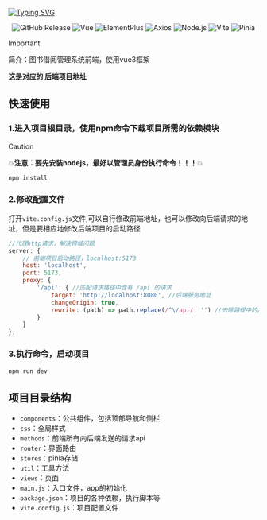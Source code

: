 [![Typing SVG](https://readme-typing-svg.herokuapp.com?font=cascadia+code&size=38&duration=3500&pause=1000&color=00ADFF&center=true&vCenter=true&random=false&width=1000&height=100&lines=Book+lending+management+system;图书借阅管理系统)](https://git.io/typing-svg)

<div style="text-align: center;">
  <img src="https://img.shields.io/github/v/release/tankingcao/vue3-vite?include_prereleases&display_name=release&labelColor=red&cacheSeconds=3600" alt="GitHub Release"/>
  <img src="https://img.shields.io/badge/vue-v3.3.11-blue?style=plastic&logo=vue.js&logoColor=%234FC08D&labelColor=white" alt="Vue"/>
  <img src="https://img.shields.io/badge/ElementPlus-v2.3.1-blue?style=plastic&labelColor=white" alt="ElementPlus"/>
  <img src="https://img.shields.io/badge/Axios-v1.6.5-white?style=plastic&logo=axios&logoColor=%235A29E4" alt="Axios"/>
  <img src="https://img.shields.io/badge/nodejs-blue?logo=node.js&logoColor=green&labelColor=white" alt="Node.js"/>
  <img src="https://img.shields.io/badge/vite-blue?logo=vite&logoColor=green&labelColor=white" alt="Vite"/>
  <img src="https://img.shields.io/badge/pinia-red" alt="Pinia"/>
</div>

> [!important]
>
> 简介：图书借阅管理系统前端，使用vue3框架
>
> **这是对应的 [后端项目地址](https://github.com/caolib/java_design)**

## 快速使用

### 1.进入项目根目录，使用npm命令下载项目所需的依赖模块

> [!caution]
>
> :boom:**注意：要先安装nodejs，最好以管理员身份执行命令！！！**:boom:

```cmd
npm install
```

### 2.修改配置文件

打开`vite.config.js`文件,可以自行修改前端地址，也可以修改向后端请求的地址，但是要相应地修改后端项目的启动路径

```js
//代理http请求，解决跨域问题
server: {
    // 前端项目启动路径，localhost:5173
    host: 'localhost',
    port: 5173,
    proxy: {
        '/api': { //匹配请求路径中含有 /api 的请求
            target: 'http://localhost:8080', //后端服务地址
            changeOrigin: true,
            rewrite: (path) => path.replace(/^\/api/, '') //去除路径中的/api，还原请求路径
        }
    }
},
```

### 3.执行命令，启动项目

```cmd
npm run dev
```

## 项目目录结构

- `components`：公共组件，包括顶部导航和侧栏
- `css`：全局样式
- `methods`：前端所有向后端发送的请求api
- `router`：界面路由
- `stores`：pinia存储
- `util`：工具方法
- `views`：页面
- `main.js`：入口文件，app的初始化
- `package.json`：项目的各种依赖，执行脚本等
- `vite.config.js`：项目配置文件
